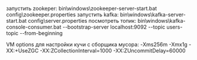 запустить zookeper:
bin\windows\zookeeper-server-start.bat config\zookeeper.properties
запустить kafka:
bin\windows\kafka-server-start.bat config\server.properties
посмотреть топик:
bin\windows\kafka-console-consumer.bat --bootstrap-server localhost:9092 --topic users-topic --from-beginning

VM options для настройки кучи с сборщика мусора:
-Xms256m -Xmx1g -XX:+UseZGC -XX:ZCollectionInterval=1000 -XX:ZUncommitDelay=60000